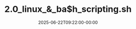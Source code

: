 ---
title: "2.0_linux_&_ba$h_scripting.sh"
date: 2025-06-22T09:22:00-00:00
draft: false
toc: false
images:
tags:
  - Linux
---